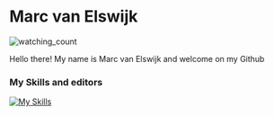 # Marc van Elswijk
<!--
Watching count
-->
<img src="https://komarev.com/ghpvc/?username=Marc-van-Elswijk&color=blue" alt="watching_count" />

<!--
Information about myself
-->
Hello there! My name is Marc van Elswijk and welcome on my Github

<!--

-->
<!--
My skills
-->
### My Skills and editors
[![My Skills](https://skillicons.dev/icons?i=html,css,js,discord,discordjs,nodejs,figma,github,idea,mongodb,cs,python,java,php,mysql,laravel,npm,phpstorm,pycharm,robloxstudio,visualstudio,vscode,idea&theme=light&perline=4)](https://skillicons.dev)
